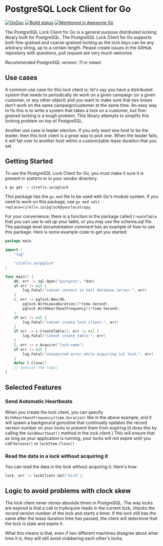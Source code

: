 # PostgreSQL Lock Client for Go

[![GoDoc](https://godoc.org/cirello.io/pglock?status.svg)](https://godoc.org/cirello.io/pglock)
[![Build status](https://github.com/cirello-io/pglock/actions/workflows/go.yml/badge.svg)](https://github.com/cirello-io/pglock/actions/workflows/go.yml)
[![Mentioned in Awesome Go](https://awesome.re/mentioned-badge.svg)](https://github.com/avelino/awesome-go)

The PostgreSQL Lock Client for Go is a general purpose distributed locking
library built for PostgreSQL. The PostgreSQL Lock Client for Go supports both
fine-grained and coarse-grained locking as the lock keys can be any arbitrary
string, up to a certain length. Please create issues in the GitHub repository
with questions, pull request are very much welcome.

_Recommended PostgreSQL version: 11 or newer_

## Use cases
A common use case for this lock client is:
let's say you have a distributed system that needs to periodically do work on a
given campaign (or a given customer, or any other object) and you want to make
sure that two boxes don't work on the same campaign/customer at the same time.
An easy way to fix this is to write a system that takes a lock on a customer,
but fine-grained locking is a tough problem. This library attempts to simplify
this locking problem on top of PostgreSQL.

Another use case is leader election. If you only want one host to be the leader,
then this lock client is a great way to pick one. When the leader fails, it will
fail over to another host within a customizable lease duration that you set.

## Getting Started
To use the PostgreSQL Lock Client for Go, you must make it sure it is present in
`$GOPATH` or in your vendor directory.

```sh
$ go get -u cirello.io/pglock
```

This package has the `go.mod` file to be used with Go's module system. If you
need to work on this package, use `go mod edit -replace=cirello.io/pglock@yourlocalcopy`.

For your convenience, there is a function in the package called `CreateTable`
that you can use to set up your table, or you may use the schema.sql file.
The package level documentation comment has an example of how to use this
package. Here is some example code to get you started:

```Go
package main

import (
	"log"

	"cirello.io/pglock"
)

func main() {
	db, err := sql.Open("postgres", *dsn)
	if err != nil {
		log.Fatal("cannot connect to test database server:", err)
	}
	c, err := pglock.New(db,
		pglock.WithLeaseDuration(3*time.Second),
		pglock.WithHeartbeatFrequency(1*time.Second),
	)
	if err != nil {
		log.Fatal("cannot create lock client:", err)
	}
	if err := c.CreateTable(); err != nil {
		log.Fatal("cannot create table:", err)
	}
	l, err := c.Acquire("lock-name")
	if err != nil {
		log.Fatal("unexpected error while acquiring 1st lock:", err)
	}
	defer l.Close()
	// execute the logic
}
```

## Selected Features
### Send Automatic Heartbeats
When you create the lock client, you can specify `WithHeartbeatFrequency(time.Duration)`
like in the above example, and it will spawn a background goroutine that
continually updates the record version number on your locks to prevent them from
expiring (it does this by calling the `SendHeartbeat()` method in the lock
client.) This will ensure that as long as your application is running, your
locks will not expire until you call `Release()` or `lockItem.Close()`

### Read the data in a lock without acquiring it
You can read the data in the lock without acquiring it. Here's how:
```Go
lock, err := lockClient.Get("kirk");
```

## Logic to avoid problems with clock skew
The lock client never stores absolute times in PostgreSQL. The way locks are
expired is that a call to tryAcquire reads in the current lock, checks the
record version number of the lock and starts a timer. If the lock still has the
same after the lease duration time has passed, the client will determine that
the lock is stale and expire it.

What this means is that, even if two different machines disagree about what time
it is, they will still avoid clobbering each other's locks.
